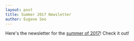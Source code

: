 ```yaml
---
layout: post
title: Summer 2017 Newsletter
author: Eugene Seo
---
```

Here's the newsletter for the [summer of 2017](/downloads/newsletters/summer-2017.pdf)!
Check it out!
